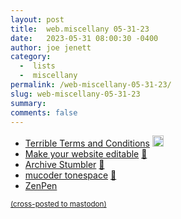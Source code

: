 ```yaml
---
layout: post
title:  web.miscellany 05-31-23
date:   2023-05-31 08:00:30 -0400
author: joe jenett
category:
  -  lists
  -  miscellany
permalink: /web-miscellany-05-31-23/
slug: web-miscellany-05-31-23
summary: 
comments: false
---
```

<ul class="links">
	<li><a title="Terrible Terms and Conditions" href="https://terrible-terms.online/">Terrible Terms and Conditions</a> <a class="normaltext" title="source" href="https://waxy.org/2023/05/terrible-terms-and-conditions/"><img src="https://iwebthings.joejenett.com/images/left-arrow.png" alt="" width="18"></a></li>
	<li><a title="Make your website editable" href="https://editable.website/">Make your website editable</a> <a href="https://pinboard.in/u:cothrun">📌</a></li>
	<li><a title="Archive Stumbler" href="https://archive-stumbler.glitch.me/">Archive Stumbler</a> <a href="https://pinboard.in/u:panoptican">📌</a></li>
	<li><a title="mucoder tonespace" href="https://www.mucoder.net/en/tonespace">mucoder tonespace</a> <a href="https://pinboard.in/u:dst">📌</a></li>
	<li><a title="ZenPen" href="https://zenpen.io/">ZenPen</a></li>
</ul>
<a href="https://brid.gy/publish/mastodon"><small>(cross-posted to mastodon)</small></a>